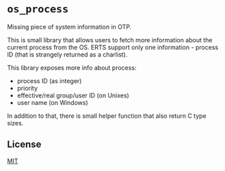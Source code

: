 # `os_process`

Missing piece of system information in OTP.

This is small library that allows users to fetch more information about the
current process from the OS. ERTS support only one information - process ID
(that is strangely returned as a charlist).

This library exposes more info about process:

- process ID (as integer)
- priority
- effective/real group/user ID (on Unixes)
- user name (on Windows)

In addition to that, there is small helper function that also return C type
sizes.

## License

[MIT](LICENSES/MIT.txt)

<!--
SPDX-FileCopyrightText: 2025 Łukasz Niemier <#@hauleth.dev>

SPDX-License-Identifier: MIT
-->

